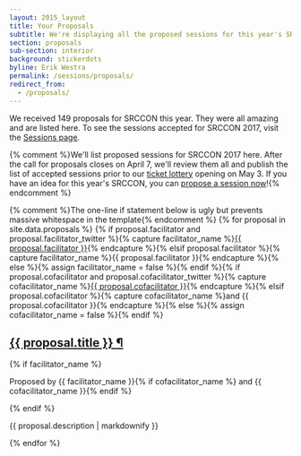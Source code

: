 ```yaml
---
layout: 2015_layout
title: Your Proposals
subtitle: We're displaying all the proposed sessions for this year's SRCCON.
section: proposals
sub-section: interior
background: stickerdots
byline: Erik Westra
permalink: /sessions/proposals/
redirect_from:
  - /proposals/
---
```


We received 149 proposals for SRCCON this year. They were all amazing and are listed here. To see the sessions accepted for SRCCON 2017, visit the [Sessions page](/sessions).

{% comment %}We'll list proposed sessions for SRCCON 2017 here. After the call for proposals closes on April 7, we'll review them all and publish the list of accepted sessions prior to our [ticket lottery](/tickets) opening on May 3. If you have an idea for this year's SRCCON, you can [propose a session now](/sessions/proposals/pitch)!{% endcomment %}

<div class="session-proposal-list">{% comment %}The one-line if statement below is ugly but prevents massive whitespace in the template{% endcomment %}
{% for proposal in site.data.proposals %}
    {% if proposal.facilitator and proposal.facilitator_twitter %}{% capture facilitator_name %}<a href="https://twitter.com/{{ proposal.facilitator_twitter }}">{{ proposal.facilitator }}</a>{% endcapture %}{% elsif proposal.facilitator %}{% capture facilitator_name %}{{ proposal.facilitator }}{% endcapture %}{% else %}{% assign facilitator_name = false %}{% endif %}{% if proposal.cofacilitator and proposal.cofacilitator_twitter %}{% capture cofacilitator_name %}<a href="https://twitter.com/{{ proposal.cofacilitator_twitter }}">{{ proposal.cofacilitator }}</a>{% endcapture %}{% elsif proposal.cofacilitator %}{% capture cofacilitator_name %}and {{ proposal.cofacilitator }}{% endcapture %}{% else %}{% assign cofacilitator_name = false %}{% endif %}
    <div class="session-proposal" id="proposal-{{ proposal.id }}">
        <h2 class="session-title"><a href="#proposal-{{ proposal.id }}">{{ proposal.title }} <span class="permalink">&para;</span></a></h2>
        {% if facilitator_name %}<p class="facilitator">Proposed by {{ facilitator_name }}{% if cofacilitator_name %} and {{ cofacilitator_name }}{% endif %}</p>{% endif %}
        <p class="session-description">{{ proposal.description | markdownify }}</p>
    </div>
{% endfor %}
</div>

